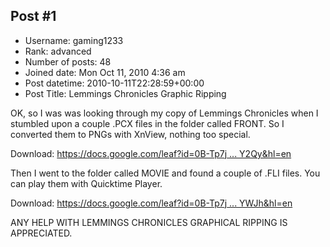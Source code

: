 ## Post #1
- Username: gaming1233
- Rank: advanced
- Number of posts: 48
- Joined date: Mon Oct 11, 2010 4:36 am
- Post datetime: 2010-10-11T22:28:59+00:00
- Post Title: Lemmings Chronicles Graphic Ripping

OK, so I was was looking through my copy of Lemmings Chronicles when I stumbled upon a couple .PCX files in the folder called FRONT.
So I converted them to PNGs with XnView, nothing too special.

Download: [https://docs.google.com/leaf?id=0B-Tp7j ... Y2Qy&hl=en](https://docs.google.com/leaf?id=0B-Tp7j4ENOEvMmUyNGJmY2EtNDNlMi00MjdmLThjYjEtNjJhN2Q1OTUwY2Qy&hl=en)

Then I went to the folder called MOVIE and found a couple of .FLI files. You can play them with Quicktime Player.

Download: [https://docs.google.com/leaf?id=0B-Tp7j ... YWJh&hl=en](https://docs.google.com/leaf?id=0B-Tp7j4ENOEvYjBlZDM2NmUtMWVkMi00NDM2LTgxMTctMDM5ZGQ5MmM3YWJh&hl=en)



 ANY HELP WITH LEMMINGS CHRONICLES GRAPHICAL RIPPING IS APPRECIATED.

